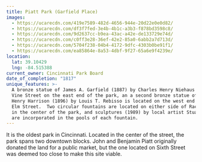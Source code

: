 ```yaml
---
title: Piatt Park (Garfield Place)
images:
  - https://ucarecdn.com/419e7589-482d-4656-944e-20d22e0e0d82/
  - https://ucarecdn.com/df3f7fed-3e4b-4b1c-a3b3-f878bd3598c8/
  - https://ucarecdn.com/9d2637cc-b9ea-43ac-a42e-de133729e74d/
  - https://ucarecdn.com/c0ff3e28-36ef-42e2-85a0-6abb2a7d713d/
  - https://ucarecdn.com/5704f238-04b4-4172-9dfc-4303b0be91f1/
  - https://ucarecdn.com/ea85864e-8a53-4dbf-9f27-65a6e9f4239e/
location:
  lat: 39.10429
  lng: -84.515388
current_owner: Cincinnati Park Board
date_of_completion: "1817"
unique_features: >-
  A bronze statue of James A. Garfield (1887) by Charles Henry Niehaus faces
  Vine Street on the east end of the park, an a second bronze statue of William
  Henry Harrison (1896) by Louis T. Rebisso is located on the west end facing
  Elm Street.  Two circular fountains are located on either side of Race Street
  in the center of the park, and sculptures (1989) by local artist Stuart Fink
  are incorporated in the pools of each fountain.
---
```


It is the oldest park in Cincinnati. Located in the center of the street, the park spans two downtown blocks. John and Benjamin Piatt originally donated the land for a public market, but the one located on Sixth Street was deemed too close to make this site viable.

